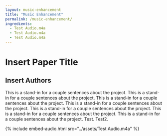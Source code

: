 ```yaml
---
layout: music-enhancement
title: "Music Enhancement"
permalink: /music-enhancement/
ingredients:
  - Test Audio.m4a
  - Test Audio.m4a
  - Test Audio.m4a
---
```

# Insert Paper Title
## Insert Authors

This is a stand-in for a couple sentences about the project.  This is a stand-in for a couple sentences about the project.  This is a stand-in for a couple sentences about the project.  This is a stand-in for a couple sentences about the project.  This is a stand-in for a couple sentences about the project.  This is a stand-in for a couple sentences about the project.  This is a stand-in for a couple sentences about the project.  Test. Test2.


{% include embed-audio.html src="../assets/Test Audio.m4a" %}
